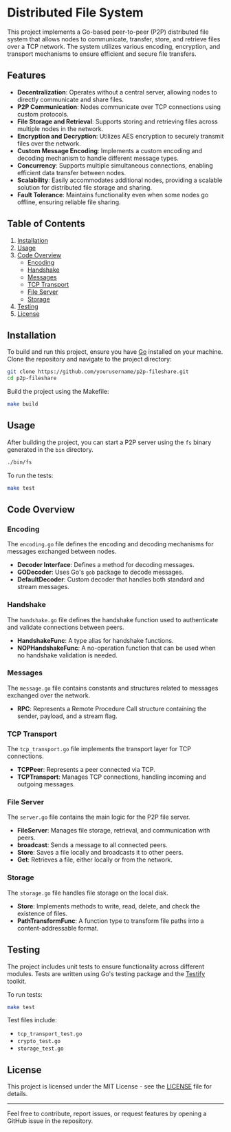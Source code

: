 # Distributed File System

This project implements a Go-based peer-to-peer (P2P) distributed file system that allows nodes to communicate, transfer, store, and retrieve files over a TCP network. The system utilizes various encoding, encryption, and transport mechanisms to ensure efficient and secure file transfers.

## Features

- **Decentralization**: Operates without a central server, allowing nodes to directly communicate and share files.
- **P2P Communication**: Nodes communicate over TCP connections using custom protocols.
- **File Storage and Retrieval**: Supports storing and retrieving files across multiple nodes in the network.
- **Encryption and Decryption**: Utilizes AES encryption to securely transmit files over the network.
- **Custom Message Encoding**: Implements a custom encoding and decoding mechanism to handle different message types.
- **Concurrency**: Supports multiple simultaneous connections, enabling efficient data transfer between nodes.
- **Scalability**: Easily accommodates additional nodes, providing a scalable solution for distributed file storage and sharing.
- **Fault Tolerance**: Maintains functionality even when some nodes go offline, ensuring reliable file sharing.

## Table of Contents

1. [Installation](#installation)
2. [Usage](#usage)
3. [Code Overview](#code-overview)
   - [Encoding](#encoding)
   - [Handshake](#handshake)
   - [Messages](#messages)
   - [TCP Transport](#tcp-transport)
   - [File Server](#file-server)
   - [Storage](#storage)
4. [Testing](#testing)
5. [License](#license)

## Installation

To build and run this project, ensure you have [Go](https://golang.org/) installed on your machine. Clone the repository and navigate to the project directory:

```bash
git clone https://github.com/yourusername/p2p-fileshare.git
cd p2p-fileshare
```

Build the project using the Makefile:

```bash
make build
```

## Usage

After building the project, you can start a P2P server using the `fs` binary generated in the `bin` directory.

```bash
./bin/fs
```

To run the tests:

```bash
make test
```

## Code Overview

### Encoding

The `encoding.go` file defines the encoding and decoding mechanisms for messages exchanged between nodes.

- **Decoder Interface**: Defines a method for decoding messages.
- **GODecoder**: Uses Go's `gob` package to decode messages.
- **DefaultDecoder**: Custom decoder that handles both standard and stream messages.

### Handshake

The `handshake.go` file defines the handshake function used to authenticate and validate connections between peers.

- **HandshakeFunc**: A type alias for handshake functions.
- **NOPHandshakeFunc**: A no-operation function that can be used when no handshake validation is needed.

### Messages

The `message.go` file contains constants and structures related to messages exchanged over the network.

- **RPC**: Represents a Remote Procedure Call structure containing the sender, payload, and a stream flag.

### TCP Transport

The `tcp_transport.go` file implements the transport layer for TCP connections.

- **TCPPeer**: Represents a peer connected via TCP.
- **TCPTransport**: Manages TCP connections, handling incoming and outgoing messages.

### File Server

The `server.go` file contains the main logic for the P2P file server.

- **FileServer**: Manages file storage, retrieval, and communication with peers.
- **broadcast**: Sends a message to all connected peers.
- **Store**: Saves a file locally and broadcasts it to other peers.
- **Get**: Retrieves a file, either locally or from the network.

### Storage

The `storage.go` file handles file storage on the local disk.

- **Store**: Implements methods to write, read, delete, and check the existence of files.
- **PathTransformFunc**: A function type to transform file paths into a content-addressable format.

## Testing

The project includes unit tests to ensure functionality across different modules. Tests are written using Go's testing package and the [Testify](https://github.com/stretchr/testify) toolkit.

To run tests:

```bash
make test
```

Test files include:

- `tcp_transport_test.go`
- `crypto_test.go`
- `storage_test.go`

## License

This project is licensed under the MIT License - see the [LICENSE](LICENSE) file for details.

---

Feel free to contribute, report issues, or request features by opening a GitHub issue in the repository.
